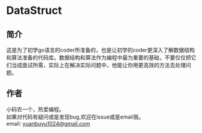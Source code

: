 # DataStruct

## 简介
这是为了初学go语言的coder所准备的，也是让初学的coder更深入了解数据结构和算法准备的代码库。数据结构和算法作为编程中最为重要的基础，不要仅仅把它们当成面试所需，实际上在解决实际问题中，他能让你用更高效的方法去处理问题。

## 作者
小码农一个，热爱编程。\
如果对代码有疑问或是发现bug,欢迎在issue或是email我。\
email: yuanbuyu1024@gmail.com


